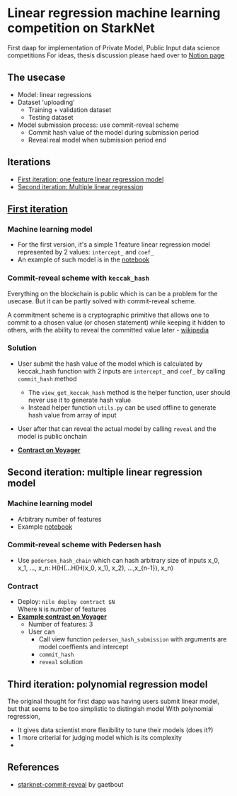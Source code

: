 # Linear regression machine learning competition on StarkNet
First daap for implementation of Private Model, Public Input data science competitions
For ideas, thesis discussion please haed over to [Notion page](https://snml.notion.site/First-implementation-Private-Model-Public-Input-c556d39ee0b24268a8f2bdb845077d4f)

## The usecase
- Model: linear regressions
- Dataset 'uploading'
  - Training + validation dataset
  - Testing dataset
- Model submission process: use commit-reveal scheme
  - Commit hash value of the model during submission period
  - Reveal real model when submission period end


## Iterations
- [First iteration: one feature linear regression model](#first)
- [Second iteration: Multiple linear regression](#second)


## [First iteration](https://github.com/trangnv/linear-regression-starknet/tree/simple-linear-regression) <a name="first"></a>

### Machine learning model
- For the first version, it's a simple 1 feature linear regression model represented by 2 values: `intercept_` and `coef_`
- An example of such model is in the [notebook](https://github.com/trangnv/linear-regression-starknet/blob/main/ml_workflow/simple_linear_regression.ipynb)

### Commit-reveal scheme with `keccak_hash`
Everything on the blockchain is public which is can be a problem for the usecase. But it can be partly solved with commit-reveal scheme. 

A commitment scheme is a cryptographic primitive that allows one to commit to a chosen value (or chosen statement) while keeping it hidden to others, with the ability to reveal the committed value later - [wikipedia](https://en.wikipedia.org/wiki/Commitment_scheme)

### Solution
- User submit the hash value of the model which is calculated by keccak_hash function with 2 inputs are `intercept_` and `coef_` by calling `commit_hash` method
  - The `view_get_keccak_hash` method is the helper function, user should never use it to generate hash value
  - Instead helper function `utils.py` can be used offline to generate hash value from array of input
- User after that can reveal the actual model by calling `reveal` and the model is public onchain

- **[Contract on Voyager](https://goerli.voyager.online/contract/0x02f11c9d3bf19226233c44ec919a337dd70837699b3e94fb326a5a89e763f628)**


## Second iteration: multiple linear regression model <a name="second"></a>
### Machine learning model
- Arbitrary number of features
- Example [notebook](https://github.com/trangnv/linear-regression-starknet/blob/multiple-linear-regression/ml_workflow/multiple_linear_regression.ipynb)

### Commit-reveal scheme with Pedersen hash
- Use `pedersen_hash_chain` which can hash arbitrary size of inputs x_0, x_1, ..., x_n: H(H(...H(H(x_0, x_1), x_2), ...,x_{n-1}), x_n)

### Contract
- Deploy: `nile deploy contract $N` <br>
Where `N` is number of features
- **[Example contract on Voyager](https://goerli.voyager.online/contract/0x04aab0c376c49d4862697cd9b96715a4d07caaa07d950eb36c98a240df00e716)**
  - Number of features: 3
  - User can 
    - Call view function `pedersen_hash_submission` with arguments are model coeffients and intercept
    - `commit_hash` 
    - `reveal` solution

## Third iteration: polynomial regression model <a name="third"></a>
The original thought for first dapp was having users submit linear model, but that seems to be too simplistic to distingish model
With polynomial regression, 
- It gives data scientist more flexibility to tune their models (does it?)
- 1 more criterial for judging model which is its complexity
- 
## References
- [starknet-commit-reveal](https://github.com/gaetbout/starknet-commit-reveal) by gaetbout

  



